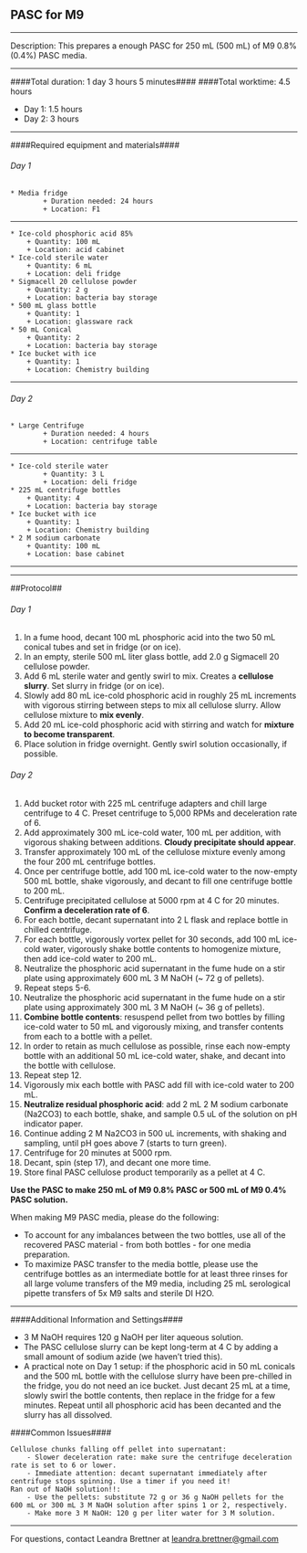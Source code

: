 PASC for M9
--------------
- - - - - - - - - - - - - - - - - - - - - - - - - - - - - - - - - - - - - - - - - - - -
Description: This prepares a enough PASC for 250 mL (500 mL) of M9 0.8% (0.4%) PASC media.

- - - - - - - - - - - - - - - - - - - - - - - - - - - - - - - - - - - - - - - - - - - -
####Total duration: 1 day 3 hours 5 minutes####
####Total worktime: 4.5 hours

  - Day 1: 1.5 hours
  - Day 2: 3 hours
    
- - - - - - - - - - - - - - - - - - - - - - - - - - - - - - - - - - - - - - - - - - - -

####Required equipment and materials####

###### Day 1

	* Media fridge
			+ Duration needed: 24 hours
			+ Location: F1

------

	* Ice-cold phosphoric acid 85%
		+ Quantity: 100 mL
		+ Location: acid cabinet
	* Ice-cold sterile water
		+ Quantity: 6 mL
		+ Location: deli fridge
	* Sigmacell 20 cellulose powder
		+ Quantity: 2 g
		+ Location: bacteria bay storage
	* 500 mL glass bottle
		+ Quantity: 1
		+ Location: glassware rack
	* 50 mL Conical
		+ Quantity: 2
		+ Location: bacteria bay storage
	* Ice bucket with ice
		+ Quantity: 1
		+ Location: Chemistry building

- - - - - - - - - - - - - - - - - - - - - - - - - - - - - - - - - - - - - - - - - - - - 


###### Day 2

	* Large Centrifuge
			+ Duration needed: 4 hours
			+ Location: centrifuge table
------

	* Ice-cold sterile water
			+ Quantity: 3 L
			+ Location: deli fridge
	* 225 mL centrifuge bottles
		+ Quantity: 4
		+ Location: bacteria bay storage
	* Ice bucket with ice
		+ Quantity: 1
		+ Location: Chemistry building
	* 2 M sodium carbonate
		+ Quantity: 100 mL
		+ Location: base cabinet


------

- - - - - - - - - - - - - - - - - - - - - - - - - - - - - - - - - - - - - - - - - - - - 

##Protocol##

###### Day 1

1. In a fume hood, decant 100 mL phosphoric acid into the two 50 mL conical tubes and set in fridge (or on ice).
2. In an empty, sterile 500 mL liter glass bottle, add 2.0 g Sigmacell 20 cellulose powder.
3. Add 6 mL sterile water and gently swirl to mix. Creates a **cellulose slurry**. Set slurry in fridge (or on ice).
4. Slowly add 80 mL ice-cold phosphoric acid in roughly 25 mL increments with vigorous stirring between steps to mix all cellulose slurry. Allow cellulose mixture to **mix evenly**.
5. Add 20 mL ice-cold phosphoric acid with stirring and watch for **mixture to become transparent**.
6. Place solution in fridge overnight. Gently swirl solution occasionally, if possible.

###### Day 2

1. Add bucket rotor with 225 mL centrifuge adapters and chill large centrifuge to 4 C. Preset centrifuge to 5,000 RPMs and deceleration rate of 6.
2. Add approximately 300 mL ice-cold water, 100 mL per addition, with vigorous shaking between additions. **Cloudy precipitate should appear**.
3. Transfer approximately 100 mL of the cellulose mixture evenly among the four 200 mL centrifuge bottles.
4. Once per centrifuge bottle, add 100 mL ice-cold water to the now-empty 500 mL bottle, shake vigorously, and decant to fill one centrifuge bottle to 200 mL.
5. Centrifuge precipitated cellulose at 5000 rpm at 4 C for 20 minutes. **Confirm a deceleration rate of 6**.
6. For each bottle, decant supernatant into 2 L flask and replace bottle in chilled centrifuge.
7. For each bottle, vigorously vortex pellet for 30 seconds, add 100 mL ice-cold water, vigorously shake bottle contents to homogenize mixture, then add ice-cold water to 200 mL.
8. Neutralize the phosphoric acid supernatant in the fume hude on a stir plate using approximately 600 mL 3 M NaOH (~ 72 g of pellets).
9. Repeat steps 5-6.
10. Neutralize the phosphoric acid supernatant in the fume hude on a stir plate using approximately 300 mL 3 M NaOH (~ 36 g of pellets).
11. **Combine bottle contents**: resuspend pellet from two bottles by filling ice-cold water to 50 mL and vigorously mixing, and transfer contents from each to a bottle with a pellet.
12. In order to retain as much cellulose as possible, rinse each now-empty bottle with an additional 50 mL ice-cold water, shake, and decant into the bottle with cellulose. 
13. Repeat step 12.
14. Vigorously mix each bottle with PASC add fill with ice-cold water to 200 mL.
15. **Neutralize residual phosphoric acid**: add 2 mL 2 M sodium carbonate (Na2CO3) to each bottle, shake, and sample 0.5 uL of the solution on pH indicator paper. 
16. Continue adding 2 M Na2CO3 in 500 uL increments, with shaking and sampling, until pH goes above 7 (starts to turn green).
17. Centrifuge for 20 minutes at 5000 rpm.
18. Decant, spin (step 17), and decant one more time.
19. Store final PASC cellulose product temporarily as a pellet at 4 C. 

**Use the PASC to make 250 mL of M9 0.8% PASC or 500 mL of M9 0.4% PASC solution.**

When making M9 PASC media, please do the following:
* To account for any imbalances between the two bottles, use all of the recovered PASC material - from both bottles - for one media preparation.
* To maximize PASC transfer to the media bottle, please use the centrifuge bottles as an intermediate bottle for at least three rinses for all large volume transfers of the M9 media, including 25 mL serological pipette transfers of 5x M9 salts and sterile DI H2O.

- - - - - - - - - - - - - - - - - - - - - - - - - - - - - - - - - - - - - - - - - - - - 
    
    
####Additional Information and Settings####

* 3 M NaOH requires 120 g NaOH per liter aqueous solution.
* The PASC cellulose slurry can be kept long-term at 4 C by adding a small amount of sodium azide (we haven’t tried this).
* A practical note on Day 1 setup: if the phosphoric acid in 50 mL conicals and the 500 mL bottle with the cellulose slurry have been pre-chilled in the fridge, you do not need an ice bucket. Just decant 25 mL at a time, slowly swirl the bottle contents, then replace in the fridge for a few minutes. Repeat until all phosphoric acid has been decanted and the slurry has all dissolved.


####Common Issues####

    Cellulose chunks falling off pellet into supernatant:
        - Slower deceleration rate: make sure the centrifuge deceleration rate is set to 6 or lower.
        - Immediate attention: decant supernatant immediately after centrifuge stops spinning. Use a timer if you need it!
    Ran out of NaOH solution!!:
        - Use the pellets: substitute 72 g or 36 g NaOH pellets for the 600 mL or 300 mL 3 M NaOH solution after spins 1 or 2, respectively.
        - Make more 3 M NaOH: 120 g per liter water for 3 M solution.
- - - - - - - - - - - - - - - - - - - - - - - - - - - - - - - - - - - - - - - - - - - - 
       
For questions, contact Leandra Brettner at leandra.brettner@gmail.com    


